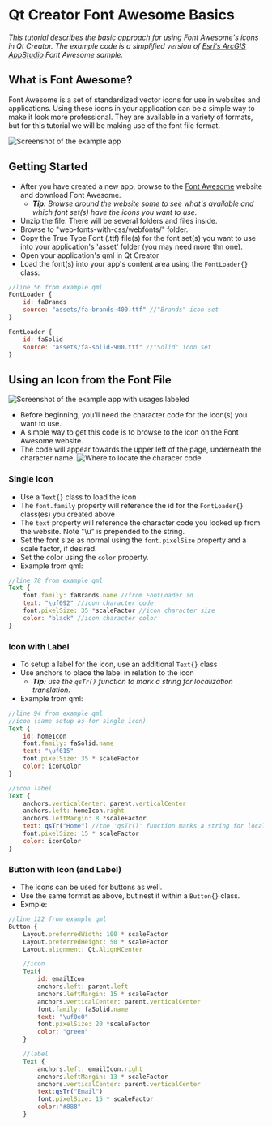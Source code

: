 # Qt Creator Font Awesome Basics
_This tutorial describes the basic approach for using Font Awesome's icons in Qt Creator. The example code is a simplified version of [Esri's ArcGIS AppStudio](https://doc.arcgis.com/en/appstudio/) Font Awesome sample._ 

## What is Font Awesome?
Font Awesome is a set of standardized vector icons for use in websites and applications. Using these icons in your application can be a simple way to make it look more professional. They are available in a variety of formats, but for this tutorial we will be making use of the font file format.

![Screenshot of the example app](/tutorial-assets/AppScreenshot.png)

## Getting Started
- After you have created a new app, browse to the [Font Awesome](https://fontawesome.com/ "Font Awesome") website and download Font Awesome.
  - _**Tip:** Browse around the website some to see what's available and which font set(s) have the icons you want to use._
- Unzip the file. There will be several folders and files inside.
- Browse to "web-fonts-with-css/webfonts/" folder.
- Copy the True Type Font (.ttf) file(s) for the font set(s) you want to use into your application's 'asset' folder (you may need more thn one).
- Open your application's qml in Qt Creator
- Load the font(s) into your app's content area using the ```FontLoader{}``` class:
```qml
//line 56 from example qml
FontLoader {
    id: faBrands
    source: "assets/fa-brands-400.ttf" //"Brands" icon set
}

FontLoader {
    id: faSolid
    source: "assets/fa-solid-900.ttf" //"Solid" icon set
}
```

## Using an Icon from the Font File

![Screenshot of the example app with usages labeled](/tutorial-assets/AppScreenshotLabels.png)

- Before beginning, you'll need the character code for the icon(s) you want to use.
- A simple way to get this code is to browse to the icon on the Font Awesome website.
- The code will appear towards the upper left of the page, underneath the character name.
![Where to locate the characer code](/tutorial-assets/CharacterCode.png)

### Single Icon
- Use a ```Text{}``` class to load the icon
- The ```font.family``` property will reference the id for the ```FontLoader{}``` class(es) you created above
- The ```text``` property will reference the character code you looked up from the website. Note "\u" is prepended to the string.
- Set the font size as normal using the ```font.pixelSize``` property and a scale factor, if desired.
- Set the color using the ```color``` property.
- Example from qml:
```qml
//line 78 from example qml
Text {
    font.family: faBrands.name //from FontLoader id
    text: "\uf092" //icon character code
    font.pixelSize: 35 *scaleFactor //icon character size
    color: "black" //icon character color
}
```
### Icon with Label
- To setup a label for the icon, use an additional ```Text{}``` class
- Use anchors to place the label in relation to the icon
  - _**Tip:** use the ```qsTr()``` function to mark a string for localization translation._
- Example from qml:
```qml
//line 94 from example qml
//icon (same setup as for single icon)
Text {
    id: homeIcon
    font.family: faSolid.name
    text: "\uf015"
    font.pixelSize: 35 * scaleFactor
    color: iconColor
}

//icon label
Text {
    anchors.verticalCenter: parent.verticalCenter
    anchors.left: homeIcon.right
    anchors.leftMargin: 8 *scaleFactor
    text: qsTr("Home") //the 'qsTr()' function marks a string for localization translation
    font.pixelSize: 15 * scaleFactor
    color: iconColor
}
```

### Button with Icon (and Label)
- The icons can be used for buttons as well.
- Use the same format as above, but nest it within a ```Button{}``` class.
- Exmple:
```qml
//line 122 from example qml
Button {
    Layout.preferredWidth: 100 * scaleFactor
    Layout.preferredHeight: 50 * scaleFactor
    Layout.alignment: Qt.AlignHCenter

    //icon
    Text{
        id: emailIcon
        anchors.left: parent.left
        anchors.leftMargin: 15 * scaleFactor
        anchors.verticalCenter: parent.verticalCenter
        font.family: faSolid.name
        text: "\uf0e0"
        font.pixelSize: 20 *scaleFactor
        color: "green"
    }

    //label
    Text {
        anchors.left: emailIcon.right
        anchors.leftMargin: 13 * scaleFactor
        anchors.verticalCenter: parent.verticalCenter
        text:qsTr("Email")
        font.pixelSize: 15 * scaleFactor
        color:"#888"
    }
```
